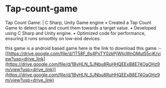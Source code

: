 # Tap-count-game
Tap Count Game: | C Sharp, Unity Game engine 
• Created a Tap Count Game to detect taps and count them towards a target value. 
• Developed using C Sharp and Unity engine. 
• Optimized code for performance, ensuring it runs smoothly on low-end devices.

this game is a android based game here is the link to download this game :-[[https://drive.google.com/file/d/1T58F_6s4PxTY0zkPjWljcWnGMut55cjK/view?usp=drive_link](https://drive.google.com/file/d/1ByHLN_SJNbu8RuHHQEExB8E74OaOHz9m/view?usp=drive_link)](https://drive.google.com/file/d/1ByHLN_SJNbu8RuHHQEExB8E74OaOHz9m/view?usp=drive_link)
